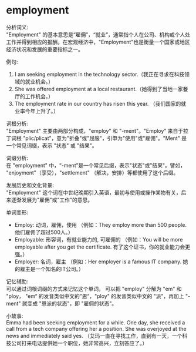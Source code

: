 # employment

分析词义:  
"Employment" 的基本意思是“雇佣”，“就业”，通常指个人在公司、机构或个人处工作并得到相应的报酬。在宏观经济中，"Employment"也是衡量一个国家或地区经济状况和发展的重要指标之一。

  

例句:

  

1.  I am seeking employment in the technology sector.（我正在寻求在科技领域的就业机会。）
2.  She was offered employment at a local restaurant.（她得到了当地一家餐厅的工作机会。）
3.  The employment rate in our country has risen this year. （我们国家的就业率今年上升了。）

  

词根分析:  
"Employment" 主要由两部分构成，"employ" 和 "-ment"。"Employ" 来自于拉丁词根 "plic/plicat"，意为"折叠"或"屈服"，引申为"使用"或"雇佣"。"Ment" 是一个常见词缀，表示 "状态" 或 "结果"。

  

词缀分析:  
在 "employment" 中，“-ment”是一个常见后缀，表示"状态"或"结果"。譬如， "enjoyment"（享受），"settlement" （解决，安排）等都使用了这个后缀。

  

发展历史和文化背景:  
"Employment" 这个词在中世纪晚期引入英语，最初与使用或操作某物有关，后来逐渐发展为"雇佣"或"工作"的意思。

  

单词变形:

  

*   Employ: 动词，雇佣，使用 （例如：They employ more than 500 people. 他们雇佣了超过500人。）
*   Employable: 形容词，有就业能力的, 可雇佣的 （例如：You will be more employable after you get the certificate. 有了这个证书，你的就业能力会更强。）
*   Employer: 名词，雇主 （例如：Her employer is a famous IT company. 她的雇主是一个知名的IT公司。）

  

记忆辅助:  
可以通过词根词缀的方式来记忆这个单词， 可以把 "employ" 分解为 "em" 和 "ploy， "em“ 的发音类似中文的”恩“，"ploy" 的发音类似中文的 "派"，再加上 "-ment" 就变成 "恩派的状态"，即 "雇佣的状态"。

  

小故事:  
Emma had been seeking employment for a while. One day, she received a call from a tech company offering her a position. She was overjoyed at the news and immediately said yes. （艾玛一直在寻找工作，直到有一天，一个科技公司打来电话提供她一个职位，她非常高兴，立刻答应了。）
